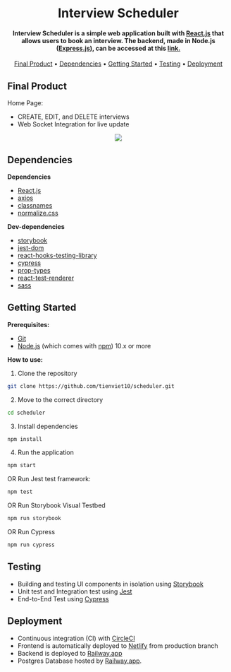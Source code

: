 <h1 align="center">
  <br>
  Interview Scheduler
  <br>
</h1>

<h4 align="center">Interview Scheduler is a simple web application built with <a href="https://reactjs.org/">React.js</a> that allows users to book an interview. The backend, made in Node.js (<a href="https://expressjs.com/">Express.js</a>), can be accessed at this <a href="https://github.com/tienviet10/scheduler-api">link.</a></h4>

<p align="center">
  <a href="#final-product">Final Product</a> •
  <a href="#dependencies">Dependencies</a> •
  <a href="#getting-started">Getting Started</a> •
  <a href="#testing">Testing</a> •
  <a href="#Deployment">Deployment</a>
</p>


## Final Product
Home Page:
  - CREATE, EDIT, and DELETE interviews
  - Web Socket Integration for live update

<p align="center">
  <img src="https://user-images.githubusercontent.com/70352144/222308551-7a434bad-950b-4c89-9cfc-21c1cc68ceaf.gif">
</p>


## Dependencies

**Dependencies**

- [React.js](https://reactjs.org)
- [axios](https://axios-http.com/)
- [classnames](https://github.com/JedWatson/classnames#readme)
- [normalize.css](https://necolas.github.io/normalize.css/)

**Dev-dependencies**
- [storybook](https://storybook.js.org/)
- [jest-dom](https://github.com/testing-library/jest-dom)
- [react-hooks-testing-library](https://github.com/testing-library/react-hooks-testing-library#readme)
- [cypress](https://www.cypress.io/)
- [prop-types](https://github.com/facebook/prop-types)
- [react-test-renderer](https://reactjs.org/)
- [sass](https://reactjs.org/)


## Getting Started

**Prerequisites:**

* [Git](https://git-scm.com) 
* [Node.js](https://nodejs.org/en/download/) (which comes with [npm](http://npmjs.com)) 10.x or more

**How to use:**

1. Clone the repository

```sh
git clone https://github.com/tienviet10/scheduler.git
```

2. Move to the correct directory

```sh
cd scheduler
```

3. Install dependencies

```sh
npm install
```

4. Run the application

```sh
npm start
```

OR Run Jest test framework:

```sh
npm test
```

OR Run Storybook Visual Testbed

```sh
npm run storybook
```

OR Run Cypress

```sh
npm run cypress
```

## Testing
- Building and testing UI components in isolation using <a href="https://storybook.js.org/">Storybook</a>
- Unit test and Integration test using <a href="https://jestjs.io/">Jest</a>
- End-to-End Test using <a href="https://www.cypress.io/">Cypress</a>


## Deployment
- Continuous integration (CI) with <a href="https://circleci.com/">CircleCI</a>
- Frontend is automatically deployed to <a href="https://www.netlify.com/">Netlify</a> from production branch
- Backend is deployed to <a href="https://railway.app/">Railway.app</a>
- Postgres Database hosted by <a href="https://railway.app/">Railway.app</a>.
